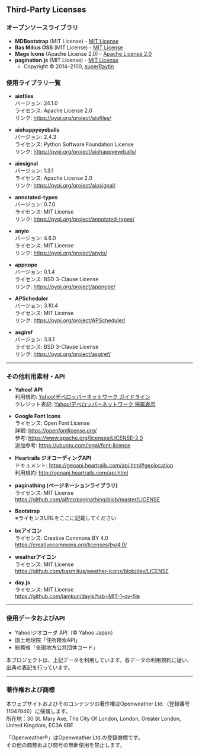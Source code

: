 ## Third-Party Licenses

### オープンソースライブラリ
- **MDBootstrap** (MIT License) - [MIT License](https://opensource.org/licenses/MIT)  
- **Bas Milius OSS** (MIT License) - [MIT License](https://opensource.org/licenses/MIT)  
- **Mage Icons** (Apache License 2.0) - [Apache License 2.0](https://www.apache.org/licenses/LICENSE-2.0)  
- **pagination.js** (MIT License) - [MIT License](https://opensource.org/licenses/MIT)  
  - Copyright © 2014–2100, [superRaytin](https://github.com/superRaytin) 

### 使用ライブラリ一覧

- **aiofiles**  
  バージョン: 24.1.0  
  ライセンス: Apache License 2.0  
  リンク: https://pypi.org/project/aiofiles/

- **aiohappyeyeballs**  
  バージョン: 2.4.3  
  ライセンス: Python Software Foundation License  
  リンク: https://pypi.org/project/aiohappyeyeballs/

- **aiosignal**  
  バージョン: 1.3.1  
  ライセンス: Apache License 2.0  
  リンク: https://pypi.org/project/aiosignal/

- **annotated-types**  
  バージョン: 0.7.0  
  ライセンス: MIT License  
  リンク: https://pypi.org/project/annotated-types/

- **anyio**  
  バージョン: 4.6.0  
  ライセンス: MIT License  
  リンク: https://pypi.org/project/anyio/

- **appnope**  
  バージョン: 0.1.4  
  ライセンス: BSD 3-Clause License  
  リンク: https://pypi.org/project/appnope/

- **APScheduler**  
  バージョン: 3.10.4  
  ライセンス: MIT License  
  リンク: https://pypi.org/project/APScheduler/

- **asgiref**  
  バージョン: 3.8.1  
  ライセンス: BSD 3-Clause License  
  リンク: https://pypi.org/project/asgiref/

---

### その他利用素材・API

- **Yahoo! API**  
  利用規約: [Yahoo!デベロッパーネットワーク ガイドライン](https://developer.yahoo.co.jp/guideline/)  
  クレジット表記: [Yahoo!デベロッパーネットワーク 帰属表示](https://developer.yahoo.co.jp/attribution/)

- **Google Font Icons**  
  ライセンス: Open Font License  
  詳細: https://openfontlicense.org/  
  参考: https://www.apache.org/licenses/LICENSE-2.0  
  追加参考: https://ubuntu.com/legal/font-licence

- **Heartrails ジオコーディングAPI**  
  ドキュメント: https://geoapi.heartrails.com/api.html#geolocation  
  利用規約: http://geoapi.heartrails.com/api.html

- **paginathing (ページネーションライブラリ)**  
  ライセンス: MIT License  
  https://github.com/alfrcr/paginathing/blob/master/LICENSE

- **Bootstrap**  
  ※ライセンスURLをここに記載してください

- **bxアイコン**  
  ライセンス: Creative Commons BY 4.0  
  https://creativecommons.org/licenses/by/4.0/

- **weatherアイコン**  
  ライセンス: MIT License  
  https://github.com/basmilius/weather-icons/blob/dev/LICENSE

- **day.js**  
  ライセンス: MIT License  
  https://github.com/iamkun/dayjs?tab=MIT-1-ov-file

---

### 使用データおよびAPI

- Yahoo!ジオコーダ API（© Yahoo Japan）  
- 国土地理院「住所検索API」  
- 総務省「全国地方公共団体コード」  

本プロジェクトは、上記データを利用しています。各データの利用規約に従い、出典の表記を行っています。

---

### 著作権および商標

本ウェブサイトおよびそのコンテンツの著作権はOpenweather Ltd.（登録番号 11047846）に帰属します。  
所在地：30 St. Mary Axe, The City Of London, London, Greater London, United Kingdom, EC3A 8BF  

「Openweather®」はOpenweather Ltd.の登録商標です。  
その他の商標および商号の無断使用を禁止します。
